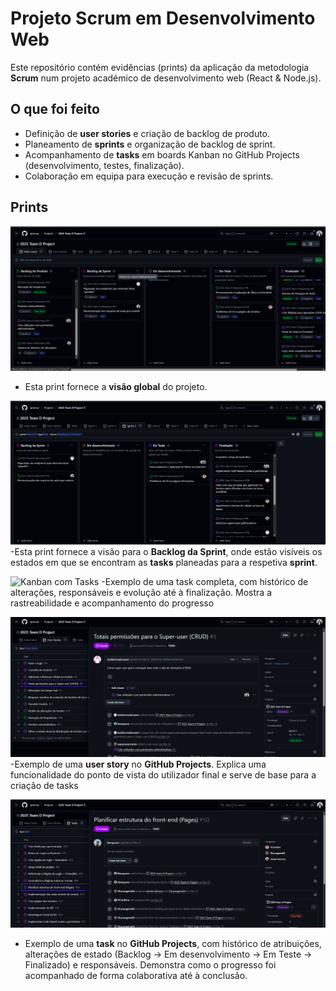 
# Projeto Scrum em Desenvolvimento Web

Este repositório contém evidências (prints) da aplicação da metodologia **Scrum** num projeto académico de desenvolvimento web (React & Node.js).

## O que foi feito
- Definição de **user stories** e criação de backlog de produto.
- Planeamento de **sprints** e organização de backlog de sprint.
- Acompanhamento de **tasks** em boards Kanban no GitHub Projects (desenvolvimento, testes, finalização).
- Colaboração em equipa para execução e revisão de sprints.

## Prints
![Backlog do Produto](prints/backlog-produto.png)
- Esta print fornece a **visão global** do projeto.

![Backlog da Sprint](prints/backlog-sprint.png)
-Esta print fornece a visão para o **Backlog da Sprint**, onde estão visíveis os estados em que se encontram as **tasks** planeadas para a respetiva **sprint**.

![Kanban com Tasks](prints/Task-Adicionar-export-para-PDF-Excel.png.png)
-Exemplo de uma task completa, com histórico de alterações, responsáveis e evolução até à finalização. Mostra a rastreabilidade e acompanhamento do progresso
  
![User Story](prints/user-storie.png)
-Exemplo de uma **user story** no **GitHub Projects**. Explica uma funcionalidade do ponto de vista do utilizador final e serve de base para a criação de tasks

![Task](prints/Task.png)
- Exemplo de uma **task** no **GitHub Projects**, com histórico de atribuições, alterações de estado (Backlog → Em desenvolvimento → Em Teste → Finalizado) e responsáveis. Demonstra como o progresso foi acompanhado de forma colaborativa até à conclusão.
